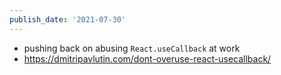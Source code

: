 ```yaml
---
publish_date: '2021-07-30'
---
```


- pushing back on abusing `React.useCallback` at work
- https://dmitripavlutin.com/dont-overuse-react-usecallback/
